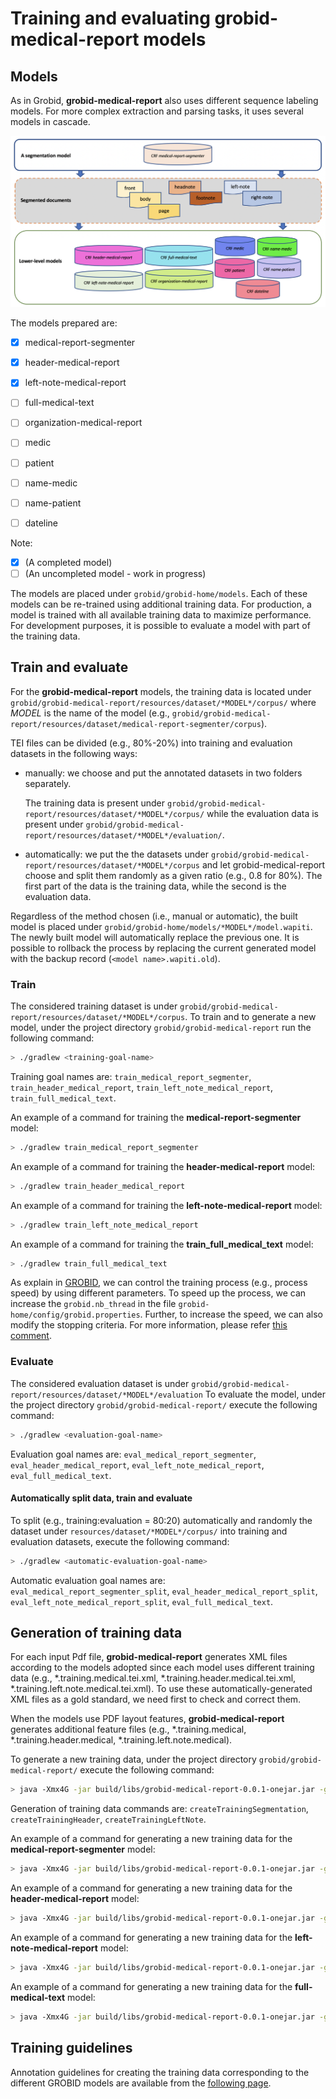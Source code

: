 <h1>Training and evaluating grobid-medical-report models</h1>

## Models

As in Grobid, __grobid-medical-report__ also uses different sequence labeling models. For more complex extraction and parsing tasks, it uses several models in cascade.

![Models_grobid_medical_report](img/Training_the_medical_report_models_1.png)

The models prepared are:

- [x] medical-report-segmenter

- [x] header-medical-report

- [x] left-note-medical-report

- [ ] full-medical-text

- [ ] organization-medical-report

- [ ] medic

- [ ] patient

- [ ] name-medic

- [ ] name-patient

- [ ] dateline

Note:
- [x] (A completed model)
- [ ] (An uncompleted model - work in progress)

The models are placed under `grobid/grobid-home/models`. Each of these models can be re-trained using additional training data. For production, a model is trained with all available training data to maximize performance. For development purposes, it is possible to evaluate a model with part of the training data.

## Train and evaluate

For the __grobid-medical-report__ models, the training data is located under `grobid/grobid-medical-report/resources/dataset/*MODEL*/corpus/` where *MODEL* is the name of the model (e.g., `grobid/grobid-medical-report/resources/dataset/medical-report-segmenter/corpus`).

TEI files can be divided (e.g., 80%-20%) into training and evaluation datasets in the following ways: 

- manually: we choose and put the annotated datasets in two folders separately.
  
    The training data is present under `grobid/grobid-medical-report/resources/dataset/*MODEL*/corpus/` while the evaluation data is present under  `grobid/grobid-medical-report/resources/dataset/*MODEL*/evaluation/`.


- automatically: we put the the datasets under `grobid/grobid-medical-report/resources/dataset/*MODEL*/corpus` and let grobid-medical-report choose and split them randomly as a given ratio (e.g., 0.8 for 80%). The first part of the data is the training data, while the second is the evaluation data.

Regardless of the method chosen (i.e., manual or automatic), the built model is placed under `grobid/grobid-home/models/*MODEL*/model.wapiti`. The newly built model will automatically replace the previous one. It is possible to rollback the process by replacing the current generated model with the backup record (`<model name>.wapiti.old`).

### Train
The considered training dataset is under `grobid/grobid-medical-report/resources/dataset/*MODEL*/corpus`.
To train and to generate a new model, under the project directory `grobid/grobid-medical-report` run the following command:

```bash
> ./gradlew <training-goal-name>
```
Training goal names are: `train_medical_report_segmenter`, `train_header_medical_report`, `train_left_note_medical_report`, `train_full_medical_text`.

An example of a command for training the __medical-report-segmenter__ model:
```bash
> ./gradlew train_medical_report_segmenter
```

An example of a command for training the __header-medical-report__ model: 
```bash
> ./gradlew train_header_medical_report
```

An example of a command for training the __left-note-medical-report__ model: 
```bash
> ./gradlew train_left_note_medical_report
```

An example of a command for training the __train_full_medical_text__ model:
```bash
> ./gradlew train_full_medical_text
```

As explain in [GROBID](https://grobid.readthedocs.io/en/latest/Training-the-models-of-Grobid/#train-and-evaluation-separately), we can control the training process (e.g., process speed) by using different parameters. To speed up the process, we can increase the `grobid.nb_thread` in the file `grobid-home/config/grobid.properties`. Further, to increase the speed, we can also modify the stopping criteria. For more information, please refer [this comment](https://github.com/kermitt2/grobid/issues/336#issuecomment-412516422).

### Evaluate
The considered evaluation dataset is under `grobid/grobid-medical-report/resources/dataset/*MODEL*/evaluation`
To evaluate the model, under the project directory `grobid/grobid-medical-report/` execute the following command:
```bash
> ./gradlew <evaluation-goal-name>
```

Evaluation goal names are: `eval_medical_report_segmenter`, `eval_header_medical_report`, `eval_left_note_medical_report`, `eval_full_medical_text`.

#### Automatically split data, train and evaluate
To split (e.g., training:evaluation = 80:20) automatically and randomly the dataset under `resources/dataset/*MODEL*/corpus/` into training and evaluation datasets, execute the following command:

```bash
> ./gradlew <automatic-evaluation-goal-name>
```

Automatic evaluation goal names are: `eval_medical_report_segmenter_split`, `eval_header_medical_report_split`, `eval_left_note_medical_report_split`, `eval_full_medical_text`.


## Generation of training data

For each input Pdf file, __grobid-medical-report__ generates XML files according to the models adopted since each model uses different training data (e.g., *.training.medical.tei.xml, *.training.header.medical.tei.xml, *.training.left.note.medical.tei.xml). To use these automatically-generated XML files as a gold standard,  we need first to check and correct them.

When the models use PDF layout features, __grobid-medical-report__ generates additional feature files (e.g., *.training.medical, *.training.header.medical, *.training.left.note.medical).

To generate a new training data, under the project directory `grobid/grobid-medical-report/` execute the following command:

```bash
> java -Xmx4G -jar build/libs/grobid-medical-report-0.0.1-onejar.jar -gH ../grobid-home -dIn ~/path_to_input_directory/ -dOut ~/path_to_output_directory -exe <generation-of-training-data-command>
```

Generation of training data commands are: `createTrainingSegmentation`, `createTrainingHeader`, `createTrainingLeftNote`.

An example of a command for generating a new training data for the __medical-report-segmenter__ model: 
```bash
> java -Xmx4G -jar build/libs/grobid-medical-report-0.0.1-onejar.jar -gH ../grobid-home -dIn ~/path_to_input_directory/ -dOut ~/path_to_output_directory -exe createTrainingSegmentation
```

An example of a command for generating a new training data for the __header-medical-report__ model: 
```bash
> java -Xmx4G -jar build/libs/grobid-medical-report-0.0.1-onejar.jar -gH ../grobid-home -dIn ~/path_to_input_directory/ -dOut ~/path_to_output_directory -exe createTrainingHeader
```

An example of a command for generating a new training data for the __left-note-medical-report__ model:
```bash
> java -Xmx4G -jar build/libs/grobid-medical-report-0.0.1-onejar.jar -gH ../grobid-home -dIn ~/path_to_input_directory/ -dOut ~/path_to_output_directory -exe createTrainingLeftNote
```

An example of a command for generating a new training data for the __full-medical-text__ model:
```bash
> java -Xmx4G -jar build/libs/grobid-medical-report-0.0.1-onejar.jar -gH ../grobid-home -dIn ~/path_to_input_directory/ -dOut ~/path_to_output_directory -exe createTrainingFullMedicalText
```

<!---Note for developers:

To create new blank training data (files containing the features and the text without any label), we need to uncomment createBlankTrainingFromPDF method in batch processing for each model. For example:
- uncomment createBlankTrainingFromPDF method in the createTrainingMedicalSegmentationBatch in MedicalReportParser class;
OR 
- uncomment createBlankTrainingFromPDF method in the createTrainingMedicalHeaderBatch in HeaderMedicalParser class 
etc...

--->

## Training guidelines

Annotation guidelines for creating the training data corresponding to the different GROBID models are available from the [following page](training/General-principles.md).
